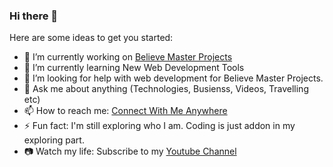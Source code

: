 ### Hi there 👋

Here are some ideas to get you started:

- 🔭 I’m currently working on <a href="believemaster.com">Believe Master Projects</a>
- 🌱 I’m currently learning New Web Development Tools
- 🤔 I’m looking for help with web development for Believe Master Projects.
- 💬 Ask me about anything (Technologies, Busienss, Videos, Travelling etc)
- 📫 How to reach me: <a href="linktr.ee/yanikkumar" target="_blank">Connect With Me Anywhere</a>
- ⚡ Fun fact: I'm still exploring who I am. Coding is just addon in my exploring part.
- 📷 Watch my life: Subscribe to my <a href="https://ytube.io/3Ekw">Youtube Channel</a>

<!--
**believemaster/believemaster** is a ✨ _special_ ✨ repository because its `README.md` (this file) appears on your GitHub profile.

Here are some ideas to get you started:

- 🔭 I’m currently working on ...
- 🌱 I’m currently learning ...
- 👯 I’m looking to collaborate on ...
- 🤔 I’m looking for help with ...
- 💬 Ask me about ...
- 📫 How to reach me: ...
- 😄 Pronouns: ...
- ⚡ Fun fact: ...
-->
